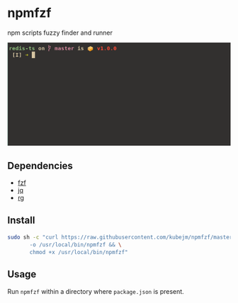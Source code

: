 # npmfzf

npm scripts fuzzy finder and runner

<img src="https://raw.githubusercontent.com/kubejm/npmfzf/master/demo.gif" />

## Dependencies

* [fzf](https://github.com/junegunn/fzf)
* [jq](https://stedolan.github.io/jq/)
* [rg](https://github.com/BurntSushi/ripgrep)

## Install

```sh
sudo sh -c "curl https://raw.githubusercontent.com/kubejm/npmfzf/master/npmfzf \
       -o /usr/local/bin/npmfzf && \
       chmod +x /usr/local/bin/npmfzf"
```

## Usage

Run `npmfzf` within a directory where `package.json` is present.
